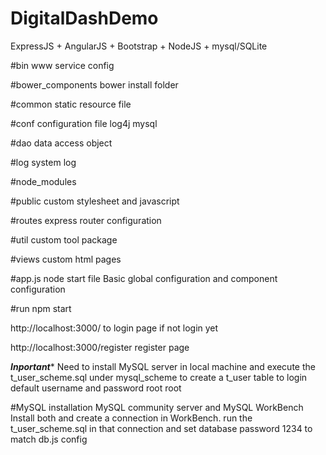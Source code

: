 # DigitalDashDemo
ExpressJS + AngularJS + Bootstrap + NodeJS + mysql/SQLite

#bin
www service config

#bower_components
bower install folder

#common
static resource file

#conf
configuration file
log4j mysql

#dao
data access object

#log
system log

#node_modules

#public
custom stylesheet and javascript

#routes
express router configuration

#util
custom tool package

#views
custom html pages

#app.js
node start file
Basic global configuration and component configuration

#run
npm start

http://localhost:3000/
to login page if not login yet

http://localhost:3000/register
register page

***Inportant****
Need to install MySQL server in local machine
and execute the t_user_scheme.sql under mysql_scheme to create a t_user table to login
default username and password
root
root

#MySQL installation
MySQL community server and MySQL WorkBench
Install both and create a connection in WorkBench.
run the t_user_scheme.sql in that connection
and set database password 1234 to match db.js config
